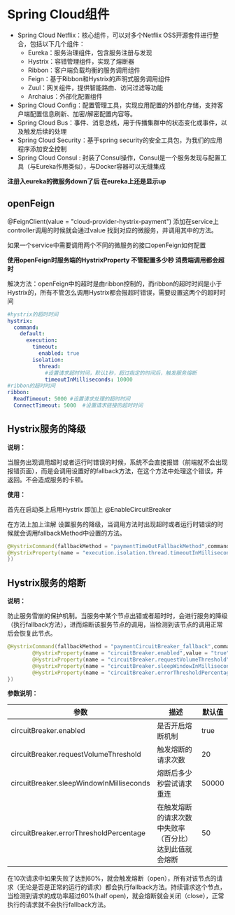 # Spring Cloud组件

- Spring Cloud Netflix：核心组件，可以对多个Netflix OSS开源套件进行整合，包括以下几个组件：
  - Eureka：服务治理组件，包含服务注册与发现
  - Hystrix：容错管理组件，实现了熔断器
  - Ribbon：客户端负载均衡的服务调用组件
  - Feign：基于Ribbon和Hystrix的声明式服务调用组件
  - Zuul：网关组件，提供智能路由、访问过滤等功能
  - Archaius：外部化配置组件
- Spring Cloud Config：配置管理工具，实现应用配置的外部化存储，支持客户端配置信息刷新、加密/解密配置内容等。
- Spring Cloud Bus：事件、消息总线，用于传播集群中的状态变化或事件，以及触发后续的处理
- Spring Cloud Security：基于spring security的安全工具包，为我们的应用程序添加安全控制
- Spring Cloud Consul : 封装了Consul操作，Consul是一个服务发现与配置工具（与Eureka作用类似），与Docker容器可以无缝集成



**注册入eureka的微服务down了后 在eureka上还是显示up**

## **openFeign**

@FeignClient(value = "cloud-provider-hystrix-payment") 添加在service上 controller调用的时候就会通过value 找到对应的微服务，并调用其中的方法。

如果一个service中需要调用两个不同的微服务的接口openFeign如何配置

**使用openFeign时服务端的HystrixProperty 不管配置多少秒 消费端调用都会超时**

解决方法：openFeign中的超时是由ribbon控制的，而ribbon的超时时间是小于Hystrix的，所有不管怎么调用Hystrix都会报超时错误，需要设置这两个的超时时间

 

```yaml
#hystrix的超时时间
hystrix:
  command:
    default:
      execution:
        timeout:
          enabled: true
        isolation:
          thread:
            #设置请求超时时间，默认1秒，超过指定的时间后，触发服务熔断
            timeoutInMilliseconds: 10000
#ribbon的超时时间
ribbon:
  ReadTimeout: 5000 #设置请求处理的超时时间
  ConnectTimeout: 5000  #设置请求链接的超时时间
```



## **Hystrix服务的降级**

**说明：**

当服务出现调用超时或者运行时错误的时候，系统不会直接报错（前端就不会出现报错页面），而是会调用设置好的fallback方法，在这个方法中处理这个错误，并返回。不会造成服务的卡顿。

**使用：**

首先在启动类上启用Hystrix 即加上 @EnableCircuitBreaker

在方法上加上注解 设置服务的降级，当调用方法时出现超时或者运行时错误的时候就会调用fallbackMethod中设置的方法。

 

```java
@HystrixCommand(fallbackMethod = "paymentTimeOutFallbackMethod",commandProperties = {
@HystrixProperty(name = "execution.isolation.thread.timeoutInMilliseconds", value = "5000")
})
```



## **Hystrix服务的熔断**

**说明：**

防止服务雪崩的保护机制。当服务中某个节点出错或者超时时，会进行服务的降级（执行fallback方法），进而熔断该服务节点的调用，当检测到该节点的调用正常后会恢复此节点。

 

```java
@HystrixCommand(fallbackMethod = "paymentCircuitBreaker_fallback",commandProperties = {
        @HystrixProperty(name = "circuitBreaker.enabled",value = "true"),
        @HystrixProperty(name = "circuitBreaker.requestVolumeThreshold",value = "10"),
        @HystrixProperty(name = "circuitBreaker.sleepWindowInMilliseconds",value = "10000"),
        @HystrixProperty(name = "circuitBreaker.errorThresholdPercentage",value = "60")
})
```



**参数说明：**

| 参数                                     | 描述                                                   | 默认值 |
| ---------------------------------------- | ------------------------------------------------------ | ------ |
| circuitBreaker.enabled                   | 是否开启熔断机制                                       | true   |
| circuitBreaker.requestVolumeThreshold    | 触发熔断的请求次数                                     | 20     |
| circuitBreaker.sleepWindowInMilliseconds | 熔断后多少秒尝试请求重连                               | 50000  |
| circuitBreaker.errorThresholdPercentage  | 在触发熔断的请求次数中失败率（百分比）达到此值就会熔断 | 50     |

在10次请求中如果失败了达到60%，就会触发熔断（open），所有对该节点的请求（无论是否是正常的运行的请求）都会执行fallback方法。持续请求这个节点，当检测到请求的成功率超过60%(half open)，就会熔断就会关闭（close），正常执行的请求就不会执行fallback方法。